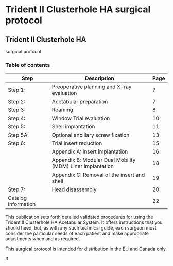 

# Trident II Clusterhole HA surgical protocol

## Trident II Clusterhole HA
surgical protocol

### Table of contents

| Step | Description | Page |
|------|-------------|------|
| Step 1: | Preoperative planning and X-ray evaluation | 7 |
| Step 2: | Acetabular preparation | 7 |
| Step 3: | Reaming | 8 |
| Step 4: | Window Trial evaluation | 10 |
| Step 5: | Shell implantation | 11 |
| Step 5A: | Optional ancillary screw fixation | 13 |
| Step 6: | Trial Insert reduction | 15 |
| | Appendix A: Insert implantation | 16 |
| | Appendix B: Modular Dual Mobility (MDM) Liner implantation | 18 |
| | Appendix C: Removal of the insert and shell | 19 |
| Step 7: | Head disassembly | 20 |
| Catalog information | | 22 |

This publication sets forth detailed validated procedures for using the Trident II Clusterhole HA Acetabular System. It offers instructions that you should heed, but, as with any such technical guide, each surgeon must consider the particular needs of each patient and make appropriate adjustments when and as required.

This surgical protocol is intended for distribution in the EU and Canada only.

3